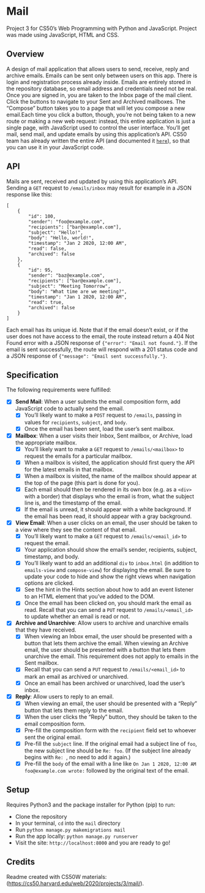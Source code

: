 # Mail
Project 3 for CS50’s Web Programming with Python and JavaScript. Project was made using JavaScript, HTML and CSS.

## Overview
A design of mail application that allows users to send, receive, reply and archive emails. Emails can be sent only between
users on this app. There is login and registration process already inside. Emails are entirely stored in the repository 
database, so email address and credentials need not be real. Once you are signed in, you are taken to the Inbox page of 
the mail client. Click the buttons to navigate to your Sent and Archived mailboxes. The “Compose” button takes you to a 
page that will let you compose a new email.Each time you click a button, though, you’re not being taken to a new route 
or making a new web request: instead, this entire application is just a single page, with JavaScript used to control the 
user interface. You’ll get mail, send mail, and update emails by using this application’s API. CS50 team has already 
written the entire API (and documented it [`here`](https://cs50.harvard.edu/web/2020/projects/3/mail/#api)), so that 
you can use it in your JavaScript code.

## API
Mails are sent, received and updated by using this application’s API. Sending a `GET` request to `/emails/inbox` may
result for example in a JSON response like this:
```
[
    {
        "id": 100,
        "sender": "foo@example.com",
        "recipients": ["bar@example.com"],
        "subject": "Hello!",
        "body": "Hello, world!",
        "timestamp": "Jan 2 2020, 12:00 AM",
        "read": false,
        "archived": false
    },
    {
        "id": 95,
        "sender": "baz@example.com",
        "recipients": ["bar@example.com"],
        "subject": "Meeting Tomorrow",
        "body": "What time are we meeting?",
        "timestamp": "Jan 1 2020, 12:00 AM",
        "read": true,
        "archived": false
    }
]
```
Each email has its unique id. Note that if the email doesn’t exist, or if the user does not have access to the email, 
the route instead return a 404 Not Found error with a JSON response of `{"error": "Email not found."}`. If the email is 
sent successfully, the route will respond with a 201 status code and a JSON response of 
`{"message": "Email sent successfully."}`.

## Specification
The following requirements were fulfilled:

- [x] **Send Mail**: When a user submits the email composition form, add JavaScript code to actually send the email.
    - [x] You’ll likely want to make a `POST` request to `/emails`, passing in values for `recipients`, `subject`, and `body`.
    - [x] Once the email has been sent, load the user’s sent mailbox.
- [x] **Mailbox**: When a user visits their Inbox, Sent mailbox, or Archive, load the appropriate mailbox.
  - [x] You’ll likely want to make a `GET` request to `/emails/<mailbox>` to request the emails for a particular mailbox.
  - [x] When a mailbox is visited, the application should first query the API for the latest emails in that mailbox.
  - [x] When a mailbox is visited, the name of the mailbox should appear at the top of the page (this part is done for you).
  - [x] Each email should then be rendered in its own box (e.g. as a `<div>` with a border) that displays who the email is from,
what the subject line is, and the timestamp of the email.
  - [x] If the email is unread, it should appear with a white background. If the email has been read, it should appear with
a gray background.
- [x] **View Email**: When a user clicks on an email, the user should be taken to a view where they see the content of that email.
  - [x] You’ll likely want to make a `GET` request to `/emails/<email_id>` to request the email.
  - [x] Your application should show the email’s sender, recipients, subject, timestamp, and body.
  - [x] You’ll likely want to add an additional `div` to `inbox.html` (in addition to `emails-view` and `compose-view`) for 
displaying the email. Be sure to update your code to hide and show the right views when navigation options are clicked.
  - [x] See the hint in the Hints section about how to add an event listener to an HTML element that you’ve added to the DOM.
  - [x] Once the email has been clicked on, you should mark the email as read. Recall that you can send a `PUT` request to
`/emails/<email_id>` to update whether an email is read or not.
- [x] **Archive and Unarchive**: Allow users to archive and unarchive emails that they have received.
  - [x] When viewing an Inbox email, the user should be presented with a button that lets them archive the email. When 
viewing an Archive email, the user should be presented with a button that lets them unarchive the email. 
This requirement does not apply to emails in the Sent mailbox.
  - [x] Recall that you can send a `PUT` request to `/emails/<email_id>` to mark an email as archived or unarchived.
  - [x] Once an email has been archived or unarchived, load the user’s inbox.
- [x] **Reply**: Allow users to reply to an email.
  - [x] When viewing an email, the user should be presented with a “Reply” button that lets them reply to the email.
  - [x] When the user clicks the “Reply” button, they should be taken to the email composition form.
  - [x] Pre-fill the composition form with the `recipient` field set to whoever sent the original email.
  - [x] Pre-fill the `subject` line. If the original email had a subject line of `foo`, the new subject line should be 
`Re: foo`. (If the subject line already begins with `Re: `, no need to add it again.)
  - [x] Pre-fill the `body` of the email with a line like `On Jan 1 2020, 12:00 AM foo@example.com wrote:` 
followed by the original text of the email.

## Setup
Requires Python3 and the package installer for Python (pip) to run:

* Clone the repository
* In your terminal, `cd` into the `mail` directory
* Run `python manage.py makemigrations mail`
* Run the app locally: `python manage.py runserver`
* Visit the site: `http://localhost:8000` and you are ready to go!

## Credits
Readme created with CS50W materials: (https://cs50.harvard.edu/web/2020/projects/3/mail/).